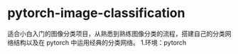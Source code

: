 # pytorch-image-classification
适合小白入门的图像分类项目，从熟悉到熟练图像分类的流程，搭建自己的分类网络结构以及在 pytorch 中运用经典的分类网络。 
1.环境：pytorch 

